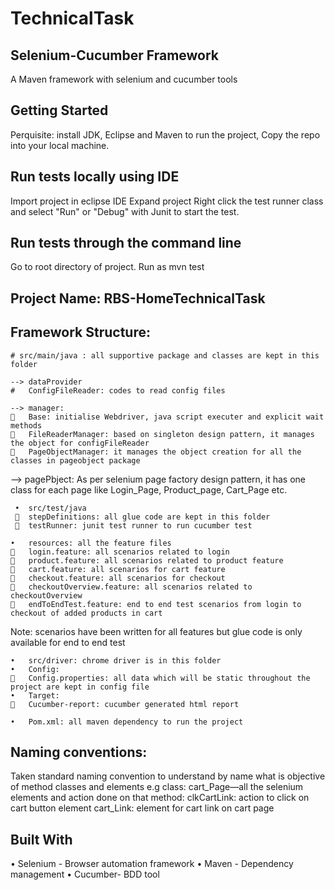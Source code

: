 # TechnicalTask
## Selenium-Cucumber Framework

A Maven framework with selenium and cucumber tools

## Getting Started

 Perquisite: install JDK, Eclipse and Maven to run the project,
 Copy the repo into your local machine.

## Run tests locally using IDE
 Import project in eclipse IDE
 Expand project
 Right click the test runner class and select "Run" or "Debug" with Junit to start the test.


## Run tests through the command line
Go to root directory of project.
Run as mvn test

## Project Name: RBS-HomeTechnicalTask
## Framework Structure:

    # src/main/java : all supportive package and classes are kept in this folder

    -->	dataProvider
    #	ConfigFileReader: codes to read config files

    --> manager: 
    	Base: initialise Webdriver, java script executer and explicit wait methods
    	FileReaderManager: based on singleton design pattern, it manages the object for configFileReader
    	PageObjectManager: it manages the object creation for all the classes in pageobject package
   -->	pagePbject: As per selenium page factory design pattern, it has one class for each page like Login_Page, Product_page, Cart_Page etc.

     •	src/test/java
     	stepDefinitions: all glue code are kept in this folder
     	testRunner: junit test runner to run cucumber test

    •	resources: all the feature files
    	login.feature: all scenarios related to login
    	product.feature: all scenarios related to product feature
    	cart.feature: all scenarios for cart feature
    	checkout.feature: all scenarios for checkout 
    	checkoutOverview.feature: all scenarios related to checkoutOverview
    	endToEndTest.feature: end to end test scenarios from login to checkout of added products in cart
Note: scenarios have been written for all features but glue code is only available for end to end test

    •	src/driver: chrome driver is in this folder
    •	Config: 
    	Config.properties: all data which will be static throughout the project are kept in config file
    •	Target:
    	Cucumber-report: cucumber generated html report

    •	Pom.xml: all maven dependency to run the project

## Naming conventions:
Taken standard naming convention to understand by name what is objective of method classes and elements
e.g class: cart_Page—all the selenium elements and action done on that
method: clkCartLink: action to click on cart button
element cart_Link: element for cart link on cart page

## Built With
   •	Selenium - Browser automation framework
   •	Maven - Dependency management
   •	Cucumber- BDD tool
